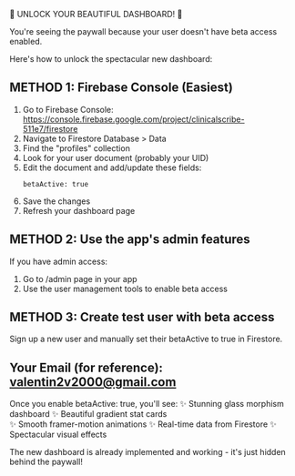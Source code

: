 🎉 UNLOCK YOUR BEAUTIFUL DASHBOARD! 🎉

You're seeing the paywall because your user doesn't have beta access enabled.

Here's how to unlock the spectacular new dashboard:

## METHOD 1: Firebase Console (Easiest)

1. Go to Firebase Console: https://console.firebase.google.com/project/clinicalscribe-511e7/firestore
2. Navigate to Firestore Database > Data
3. Find the "profiles" collection
4. Look for your user document (probably your UID)
5. Edit the document and add/update these fields:
   ```
   betaActive: true
   ```
6. Save the changes
7. Refresh your dashboard page

## METHOD 2: Use the app's admin features

If you have admin access:
1. Go to /admin page in your app
2. Use the user management tools to enable beta access

## METHOD 3: Create test user with beta access

Sign up a new user and manually set their betaActive to true in Firestore.

## Your Email (for reference): valentin2v2000@gmail.com

Once you enable betaActive: true, you'll see:
✨ Stunning glass morphism dashboard
✨ Beautiful gradient stat cards  
✨ Smooth framer-motion animations
✨ Real-time data from Firestore
✨ Spectacular visual effects

The new dashboard is already implemented and working - it's just hidden behind the paywall!